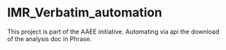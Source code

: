 # IMR_Verbatim_automation
This project is part of the AAEE initiative. Automating via api the download of the analysis doc in Phrase.
